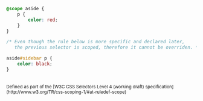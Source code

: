 ```css
@scope aside {
    p { 
        color: red; 
    }
}

/* Even though the rule below is more specific and declared later, 
   the previous selector is scoped, therefore it cannot be overriden. */

aside#sidebar p {  
    color: black; 
}
```

<br />
<small>Defined as part of the [W3C CSS Selectors Level 4 (working draft) specification](http://www.w3.org/TR/css-scoping-1/#at-ruledef-scope)</small>